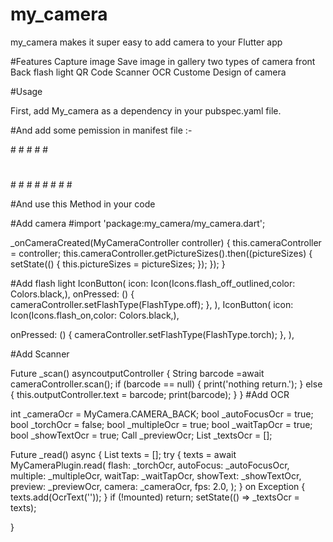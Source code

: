 # my_camera

my_camera makes it super easy to add camera to your Flutter app

#Features 
Capture image
Save image in gallery
two types  of camera 
   front 
   Back
flash light
QR Code Scanner
OCR
Custome Design of camera

#Usage

First, add My_camera as a dependency in your pubspec.yaml file.

#And  add some pemission in manifest file :-

#<uses-permission android:name="android.permission.FLASHLIGHT" />
#<uses-permission android:name="android.permission.WAKE_LOCK" />
#<uses-permission android:name="android.permission.READ_EXTERNAL_STORAGE" />
#<uses-permission android:name="android.permission.WRITE_EXTERNAL_STORAGE" />
#<uses-permission android:name="android.permission.ACCESS_COARSE_LOCATION" />
# <uses-permission android:name="android.permission.ACCESS_FINE_LOCATION" />
#<uses-permission android:name="android.permission.RECORD_AUDIO" />
#<uses-permission android:name="android.permission.SYSTEM_ALERT_WINDOW" />
#<uses-permission android:name="android.permission.INTERNET" />
#<uses-permission android:name="android.permission.CAMERA" />
#<uses-feature android:name="android.hardware.camera" />
#<uses-feature android:name="android.hardware.camera.front" />
#<uses-permission android:name="android.permission.VIBRATE"/>
#<uses-feature android:name="android.hardware.microphone" />

#And use this Method in your code

#Add camera
#import 'package:my_camera/my_camera.dart';

  _onCameraCreated(MyCameraController controller) {
    this.cameraController = controller;
    this.cameraController.getPictureSizes().then((pictureSizes) {
      setState(() {
        this.pictureSizes = pictureSizes;
      });
    });
  }

#Add flash light
IconButton(
  icon: Icon(Icons.flash_off_outlined,color: Colors.black,),
     onPressed: () {
  cameraController.setFlashType(FlashType.off);
  },
  ),
 IconButton(
   icon: Icon(Icons.flash_on,color: Colors.black,),
 
  onPressed: () {
  cameraController.setFlashType(FlashType.torch);
  },   ),

#Add Scanner

  Future _scan() asyncoutputController {
  String barcode =await cameraController.scan();
    if (barcode == null) {
      print('nothing return.');
    } else {
      this.outputController.text = barcode;
      print(barcode);
    }
  }
#Add OCR

int _cameraOcr = MyCamera.CAMERA_BACK;
  bool _autoFocusOcr = true;
  bool _torchOcr = false;
  bool _multipleOcr = true;
  bool _waitTapOcr = true;
  bool _showTextOcr = true;
  Call _previewOcr;
  List<OcrText> _textsOcr = [];

 Future<Null> _read() async {
    List<OcrText> texts = [];
    try {
      texts = await MyCameraPlugin.read(
        flash: _torchOcr,
        autoFocus: _autoFocusOcr,
        multiple: _multipleOcr,
        waitTap: _waitTapOcr,
        showText: _showTextOcr,
        preview: _previewOcr,
        camera: _cameraOcr,
        fps: 2.0,
      );
    } on Exception {
      texts.add(OcrText(''));
    }
    if (!mounted) return;
    setState(() => _textsOcr = texts);

  }



